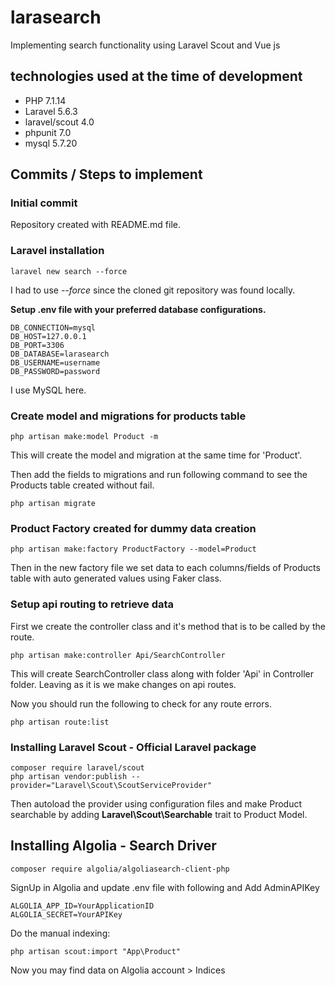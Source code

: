 # larasearch
Implementing search functionality using Laravel Scout and Vue js

## technologies used at the time of development
- PHP 7.1.14
- Laravel 5.6.3
- laravel/scout 4.0
- phpunit 7.0
- mysql 5.7.20

## Commits / Steps to implement

### Initial commit
Repository created with README.md file.

### Laravel installation

```angular2html
laravel new search --force
```
I had to use *--force* since the cloned git repository was found locally.

**Setup .env file with your preferred database configurations.**
```angular2html
DB_CONNECTION=mysql
DB_HOST=127.0.0.1
DB_PORT=3306
DB_DATABASE=larasearch
DB_USERNAME=username
DB_PASSWORD=password
```
I use MySQL here.

### Create model and migrations for products table

```angular2html
php artisan make:model Product -m
```
This will create the model and migration at the same time for 'Product'.

Then add the fields to migrations and run following command to see the Products table created without fail.
```angular2html
php artisan migrate
```

### Product Factory created for dummy data creation

```angular2html
php artisan make:factory ProductFactory --model=Product
```
Then in the new factory file we set data to each columns/fields of Products table with auto generated values using Faker class.

### Setup api routing to retrieve data
First we create the controller class and it's method that is to be called by the route.
```angular2html
php artisan make:controller Api/SearchController
```
This will create SearchController class along with folder 'Api' in Controller folder.
Leaving as it is we make changes on api routes.

Now you should run the following to check for any route errors.
```angular2html
php artisan route:list
```

### Installing Laravel Scout - Official Laravel package
```angular2html
composer require laravel/scout
php artisan vendor:publish --provider="Laravel\Scout\ScoutServiceProvider"
```
Then autoload the provider using configuration files and make Product searchable by adding **Laravel\Scout\Searchable** trait to Product Model.

## Installing Algolia - Search Driver
```apacheconfig
composer require algolia/algoliasearch-client-php
```
SignUp in Algolia and update .env file with following and Add AdminAPIKey
```apacheconfig
ALGOLIA_APP_ID=YourApplicationID
ALGOLIA_SECRET=YourAPIKey
```
Do the manual indexing:
```apacheconfig
php artisan scout:import "App\Product"
```
Now you may find data on Algolia account > Indices
